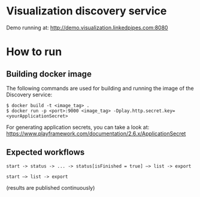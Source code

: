 # Visualization discovery service

Demo running at: http://demo.visualization.linkedpipes.com:8080

# How to run

## Building docker image

The following commands are used for building and running the image of the Discovery service:

```
$ docker build -t <image_tag> .
$ docker run -p <port>:9000 <image_tag> -Dplay.http.secret.key=<yourApplicationSecret>
```

For generating application secrets, you can take a look at: https://www.playframework.com/documentation/2.6.x/ApplicationSecret


## Expected workflows

```
start -> status -> ... -> status[isFinished = true] –> list -> export
```

```
start –> list -> export
```

(results are published continuously)
